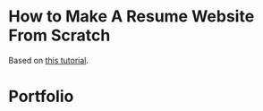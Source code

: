 How to Make A Resume Website From Scratch
=========
Based on [this tutorial](https://medium.com/p/991845147ec).
# Portfolio

